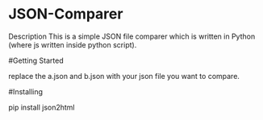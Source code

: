 # JSON-Comparer

Description 
This is a simple JSON file comparer which is written in Python (where js written inside python script). 

#Getting Started

replace the a.json and b.json with your json file you want to compare.

#Installing

pip install json2html
